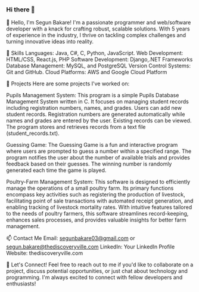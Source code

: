 ### Hi there 👋

👋 Hello, I'm Segun Bakare!
I'm a passionate programmer and web/software developer with a knack for crafting robust, scalable solutions. With 5 years of experience in the industry, I thrive on tackling complex challenges and turning innovative ideas into reality.

🔧 Skills
Languages: Java, C#, C, Python, JavaScript. 
Web Development: HTML/CSS, React.js, PHP
Software Development: Django,.NET Frameworks 
Database Management: MySQL, and PostgreSQL
Version Control Systems: Git and GitHub.
Cloud Platforms: AWS and Google Cloud Platform

🚀 Projects
Here are some projects I've worked on:

Pupils Management System: This program is a simple Pupils Database Management System written in C. It focuses on managing student records including registration numbers, names, and grades. Users can add new student records. Registration numbers are generated automatically while names and grades are entered by the user. Existing records can be viewed. The program stores and retrieves records from a text file (student_records.txt).

Guessing Game: The Guessing Game is a fun and interactive program where users are prompted to guess a number within a specified range. The program notifies the user about the number of available trials and provides feedback based on their guesses. The winning number is randomly generated each time the game is played.

Poultry-Farm Management System: This software is designed to efficiently manage the operations of a small poultry farm. Its primary functions encompass key activities such as registering the production of livestock, facilitating point of sale transactions with automated receipt generation, and enabling tracking of livestock mortality rates. With intuitive features tailored to the needs of poultry farmers, this software streamlines record-keeping, enhances sales processes, and provides valuable insights for better farm management.

📫 Contact Me
Email: segunbakare03@gmail.com or segun.bakare@thediscoveryville.com
LinkedIn: Your LinkedIn Profile
Website: thediscoveryville.com

💬 Let's Connect!
Feel free to reach out to me if you'd like to collaborate on a project, discuss potential opportunities, or just chat about technology and programming. I'm always excited to connect with fellow developers and enthusiasts!

